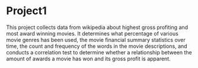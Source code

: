 # Project1
This project collects data from wikipedia about highest gross profiting and most award winning movies.  It determines what percentage of various movie genres has been used, the movie financial summary statistics over time, the count and frequency of the words in the movie descriptions, and conducts a correlation test to determine whether a relationship between the amount of awards a movie has won and its gross profit is apparent.  

